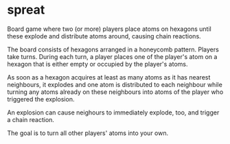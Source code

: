 spreat
======

Board game where two (or more) players place atoms on hexagons until these explode and distribute atoms around, causing chain reactions.

The board consists of hexagons arranged in a honeycomb pattern. Players take turns. During each turn, a player places one of the player's atom on a hexagon that is either empty or occupied by the player's atoms. 

As soon as a hexagon acquires at least as many atoms as it has nearest neighbours, it explodes and one atom is distributed to each neighbour while turning any atoms already on these neighbours into atoms of the player who triggered the explosion. 

An explosion can cause neighours to immediately explode, too, and trigger a chain reaction.

The goal is to turn all other players' atoms into your own.

